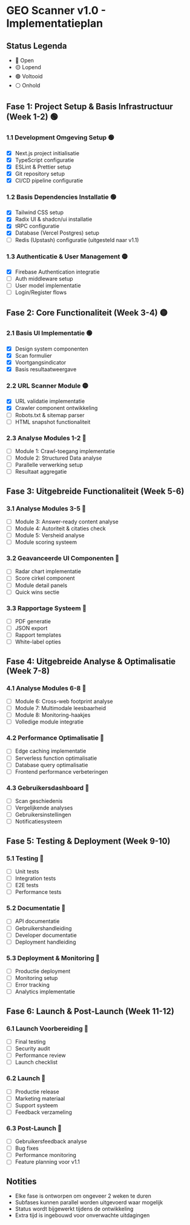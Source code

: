 # GEO Scanner v1.0 - Implementatieplan

## Status Legenda
- 🔴 Open
- 🟡 Lopend
- 🟢 Voltooid
- ⚪ Onhold

## Fase 1: Project Setup & Basis Infrastructuur (Week 1-2) 🟢

### 1.1 Development Omgeving Setup 🟢
- [x] Next.js project initialisatie
- [x] TypeScript configuratie
- [x] ESLint & Prettier setup
- [x] Git repository setup
- [x] CI/CD pipeline configuratie

### 1.2 Basis Dependencies Installatie 🟢
- [x] Tailwind CSS setup
- [x] Radix UI & shadcn/ui installatie
- [x] tRPC configuratie
- [x] Database (Vercel Postgres) setup
- [ ] Redis (Upstash) configuratie (uitgesteld naar v1.1)

### 1.3 Authenticatie & User Management 🟡
- [x] Firebase Authentication integratie
- [ ] Auth middleware setup
- [ ] User model implementatie
- [ ] Login/Register flows

## Fase 2: Core Functionaliteit (Week 3-4) 🟡

### 2.1 Basis UI Implementatie 🟢
- [x] Design system componenten
- [x] Scan formulier
- [x] Voortgangsindicator
- [x] Basis resultaatweergave

### 2.2 URL Scanner Module 🟡
- [x] URL validatie implementatie
- [x] Crawler component ontwikkeling
- [ ] Robots.txt & sitemap parser
- [ ] HTML snapshot functionaliteit

### 2.3 Analyse Modules 1-2 🔴
- [ ] Module 1: Crawl-toegang implementatie
- [ ] Module 2: Structured Data analyse
- [ ] Parallelle verwerking setup
- [ ] Resultaat aggregatie

## Fase 3: Uitgebreide Functionaliteit (Week 5-6)

### 3.1 Analyse Modules 3-5 🔴
- [ ] Module 3: Answer-ready content analyse
- [ ] Module 4: Autoriteit & citaties check
- [ ] Module 5: Versheid analyse
- [ ] Module scoring systeem

### 3.2 Geavanceerde UI Componenten 🔴
- [ ] Radar chart implementatie
- [ ] Score cirkel component
- [ ] Module detail panels
- [ ] Quick wins sectie

### 3.3 Rapportage Systeem 🔴
- [ ] PDF generatie
- [ ] JSON export
- [ ] Rapport templates
- [ ] White-label opties

## Fase 4: Uitgebreide Analyse & Optimalisatie (Week 7-8)

### 4.1 Analyse Modules 6-8 🔴
- [ ] Module 6: Cross-web footprint analyse
- [ ] Module 7: Multimodale leesbaarheid
- [ ] Module 8: Monitoring-haakjes
- [ ] Volledige module integratie

### 4.2 Performance Optimalisatie 🔴
- [ ] Edge caching implementatie
- [ ] Serverless function optimalisatie
- [ ] Database query optimalisatie
- [ ] Frontend performance verbeteringen

### 4.3 Gebruikersdashboard 🔴
- [ ] Scan geschiedenis
- [ ] Vergelijkende analyses
- [ ] Gebruikersinstellingen
- [ ] Notificatiesysteem

## Fase 5: Testing & Deployment (Week 9-10)

### 5.1 Testing 🔴
- [ ] Unit tests
- [ ] Integration tests
- [ ] E2E tests
- [ ] Performance tests

### 5.2 Documentatie 🔴
- [ ] API documentatie
- [ ] Gebruikershandleiding
- [ ] Developer documentatie
- [ ] Deployment handleiding

### 5.3 Deployment & Monitoring 🔴
- [ ] Productie deployment
- [ ] Monitoring setup
- [ ] Error tracking
- [ ] Analytics implementatie

## Fase 6: Launch & Post-Launch (Week 11-12)

### 6.1 Launch Voorbereiding 🔴
- [ ] Final testing
- [ ] Security audit
- [ ] Performance review
- [ ] Launch checklist

### 6.2 Launch 🔴
- [ ] Productie release
- [ ] Marketing materiaal
- [ ] Support systeem
- [ ] Feedback verzameling

### 6.3 Post-Launch 🔴
- [ ] Gebruikersfeedback analyse
- [ ] Bug fixes
- [ ] Performance monitoring
- [ ] Feature planning voor v1.1

## Notities
- Elke fase is ontworpen om ongeveer 2 weken te duren
- Subfases kunnen parallel worden uitgevoerd waar mogelijk
- Status wordt bijgewerkt tijdens de ontwikkeling
- Extra tijd is ingebouwd voor onverwachte uitdagingen
